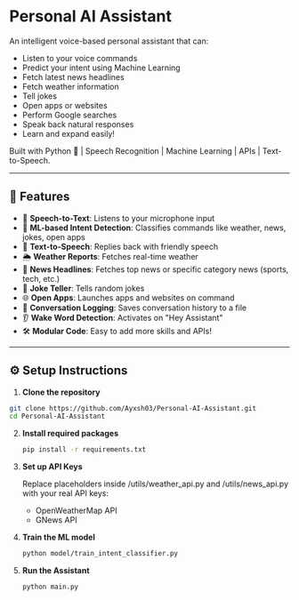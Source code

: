 # Personal AI Assistant

An intelligent voice-based personal assistant that can:
- Listen to your voice commands
- Predict your intent using Machine Learning
- Fetch latest news headlines
- Fetch weather information
- Tell jokes
- Open apps or websites
- Perform Google searches
- Speak back natural responses
- Learn and expand easily!

Built with Python 🐍 | Speech Recognition | Machine Learning | APIs | Text-to-Speech.

---

## 🚀 Features

- 🎤 **Speech-to-Text**: Listens to your microphone input
- 🧠 **ML-based Intent Detection**: Classifies commands like weather, news, jokes, open apps
- 📢 **Text-to-Speech**: Replies back with friendly speech
- 🌦️ **Weather Reports**: Fetches real-time weather
- 📰 **News Headlines**: Fetches top news or specific category news (sports, tech, etc.)
- 🤣 **Joke Teller**: Tells random jokes
- 🌐 **Open Apps**: Launches apps and websites on command
- 📝 **Conversation Logging**: Saves conversation history to a file
- 👂 **Wake Word Detection**: Activates on "Hey Assistant"
- 🛠️ **Modular Code**: Easy to add more skills and APIs!

---

## ⚙️ Setup Instructions

1. **Clone the repository**

```bash
git clone https://github.com/Ayxsh03/Personal-AI-Assistant.git
cd Personal-AI-Assistant
```
2.	**Install required packages**
    ```bash
    pip install -r requirements.txt
    ```
3. **Set up API Keys**

   Replace placeholders inside /utils/weather_api.py and /utils/news_api.py with your real API keys:
   - OpenWeatherMap API
	- GNews API

5. **Train the ML model**
   ```bash
   python model/train_intent_classifier.py
   ```
   
6. **Run the Assistant**
   ```bash
   python main.py
   ```
